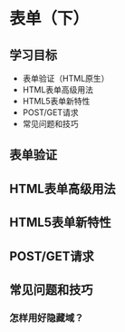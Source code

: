 # 表单（下）

## 学习目标

* 表单验证（HTML原生）
* HTML表单高级用法
* HTML5表单新特性
* POST/GET请求
* 常见问题和技巧

## 表单验证

## HTML表单高级用法

## HTML5表单新特性

## POST/GET请求

## 常见问题和技巧

### 怎样用好隐藏域？
